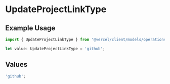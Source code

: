 # UpdateProjectLinkType

## Example Usage

```typescript
import { UpdateProjectLinkType } from '@vercel/client/models/operations';

let value: UpdateProjectLinkType = 'github';
```

## Values

```typescript
'github';
```

